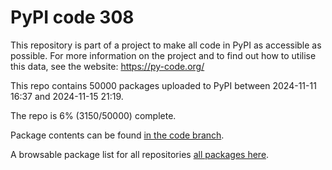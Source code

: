 # PyPI code 308

This repository is part of a project to make all code in PyPI as accessible as possible. For more information 
on the project and to find out how to utilise this data, see the website: https://py-code.org/

This repo contains 50000 packages uploaded to PyPI between 
2024-11-11 16:37 and 2024-11-15 21:19.

The repo is 6% (3150/50000) complete.

Package contents can be found [in the code branch](https://github.com/pypi-data/pypi-mirror-308/tree/code/packages).

A browsable package list for all repositories [all packages here](https://py-code.org/repositories/pypi-mirror-308).



